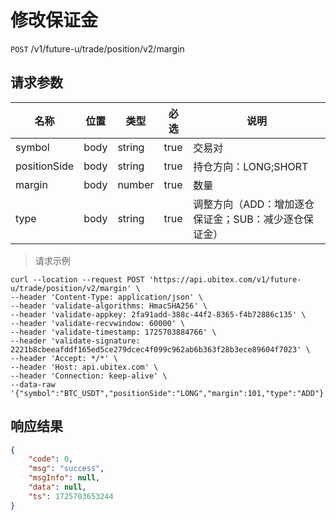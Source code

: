 # 修改保证金

`POST` /v1/future-u/trade/position/v2/margin

## 请求参数

| 名称           | 位置   | 类型     | 必选   | 说明                            |
|--------------|------|--------|------|-------------------------------|
| symbol       | body | string | true | 交易对                           |
| positionSide | body | string | true | 持仓方向：LONG;SHORT               |
| margin       | body | number | true | 数量                            |
| type         | body | string | true | 调整方向（ADD：增加逐仓保证金；SUB：减少逐仓保证金） |

> 请求示例

```shell
curl --location --request POST 'https://api.ubitex.com/v1/future-u/trade/position/v2/margin' \
--header 'Content-Type: application/json' \
--header 'validate-algorithms: HmacSHA256' \
--header 'validate-appkey: 2fa91add-388c-44f2-8365-f4b72886c135' \
--header 'validate-recvwindow: 60000' \
--header 'validate-timestamp: 1725703884766' \
--header 'validate-signature: 2221b8cbeeafddf165ed5ce279dcec4f099c962ab6b363f28b3ece89604f7023' \
--header 'Accept: */*' \
--header 'Host: api.ubitex.com' \
--header 'Connection: keep-alive' \
--data-raw '{"symbol":"BTC_USDT","positionSide":"LONG","margin":101,"type":"ADD"}'
```

## 响应结果

```json
{
    "code": 0,
    "msg": "success",
    "msgInfo": null,
    "data": null,
    "ts": 1725703653244
}
```

